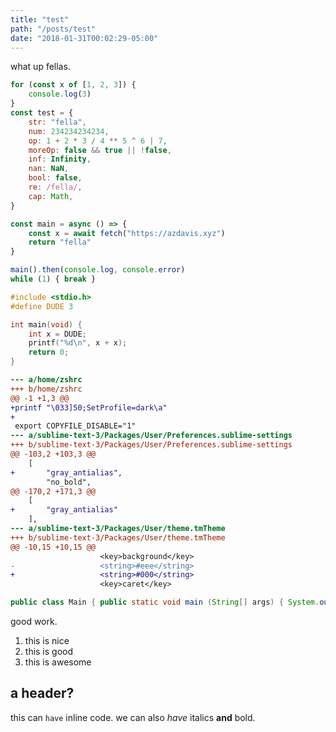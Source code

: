 ```yaml
---
title: "test"
path: "/posts/test"
date: "2018-01-31T00:02:29-05:00"
---
```


what up fellas.

```js
for (const x of [1, 2, 3]) {
	console.log(3)
}
const test = {
	str: "fella",
	num: 234234234234,
	op: 1 + 2 * 3 / 4 ** 5 ^ 6 | 7,
	moreOp: false && true || !false,
	inf: Infinity,
	nan: NaN,
	bool: false,
	re: /fella/,
	cap: Math,
}

const main = async () => {
	const x = await fetch("https://azdavis.xyz")
	return "fella"
}

main().then(console.log, console.error)
while (1) { break }
```

```c
#include <stdio.h>
#define DUDE 3

int main(void) {
	int x = DUDE;
	printf("%d\n", x + x);
	return 0;
}
```

```diff
--- a/home/zshrc
+++ b/home/zshrc
@@ -1 +1,3 @@
+printf "\033]50;SetProfile=dark\a"
+
 export COPYFILE_DISABLE="1"
--- a/sublime-text-3/Packages/User/Preferences.sublime-settings
+++ b/sublime-text-3/Packages/User/Preferences.sublime-settings
@@ -103,2 +103,3 @@
	[
+		"gray_antialias",
		"no_bold",
@@ -170,2 +171,3 @@
	[
+		"gray_antialias"
	],
--- a/sublime-text-3/Packages/User/theme.tmTheme
+++ b/sublime-text-3/Packages/User/theme.tmTheme
@@ -10,15 +10,15 @@
					<key>background</key>
-					<string>#eee</string>
+					<string>#000</string>
					<key>caret</key>
```

```java
public class Main { public static void main (String[] args) { System.out.println("gee, this line sure is long."); } }
```

good work.

1. this is nice
2. this is good
3. this is awesome

## a header?

this can `have` inline code. we can also _have_ italics __and__ bold.
